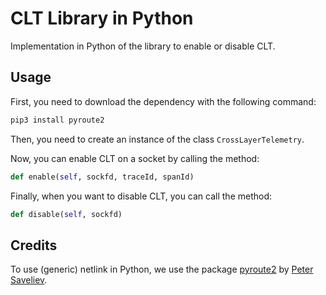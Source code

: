 # CLT Library in Python

Implementation in Python of the library to enable or disable CLT.

## Usage

First, you need to download the dependency with the following command:
```bash
pip3 install pyroute2
```

Then, you need to create an instance of the class `CrossLayerTelemetry`.

Now, you can enable CLT on a socket by calling the method:
```python
def enable(self, sockfd, traceId, spanId)
```

Finally, when you want to disable CLT, you can call the method:
```python
def disable(self, sockfd)
```

## Credits

To use (generic) netlink in Python, we use the package [pyroute2](https://pypi.org/project/pyroute2/) by [Peter Saveliev](https://github.com/svinota).
